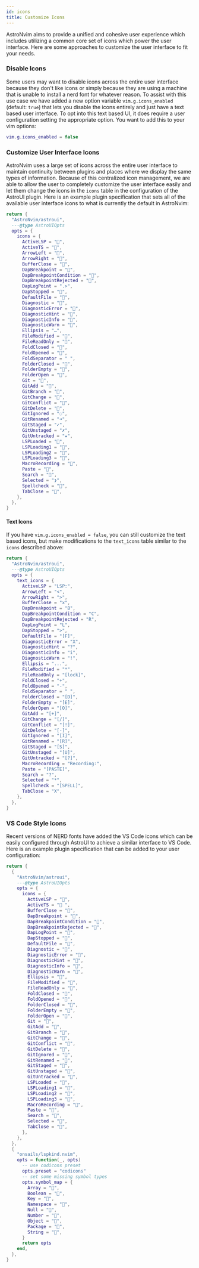 ```yaml
---
id: icons
title: Customize Icons
---
```


AstroNvim aims to provide a unified and cohesive user experience which includes utilizing a common core set of icons which power the user interface. Here are some approaches to customize the user interface to fit your needs.

### Disable Icons

Some users may want to disable icons across the entire user interface because they don't like icons or simply because they are using a machine that is unable to install a nerd font for whatever reason. To assist with this use case we have added a new option variable `vim.g.icons_enabled` (default: `true`) that lets you disable the icons entirely and just have a text based user interface. To opt into this text based UI, it does require a user configuration setting the appropriate option. You want to add this to your vim options:

```lua
vim.g.icons_enabled = false
```

### Customize User Interface Icons

AstroNvim uses a large set of icons across the entire user interface to maintain continuity between plugins and places where we display the same types of information. Because of this centralized icon management, we are able to allow the user to completely customize the user interface easily and let them change the icons in the `icons` table in the configuration of the AstroUI plugin. Here is an example plugin specification that sets all of the available user interface icons to what is currently the default in AstroNvim:

```lua
return {
  "AstroNvim/astroui",
  ---@type AstroUIOpts
  opts = {
    icons = {
      ActiveLSP = "",
      ActiveTS = "",
      ArrowLeft = "",
      ArrowRight = "",
      BufferClose = "󰅖",
      DapBreakpoint = "",
      DapBreakpointCondition = "",
      DapBreakpointRejected = "",
      DapLogPoint = ".>",
      DapStopped = "󰁕",
      DefaultFile = "󰈙",
      Diagnostic = "󰒡",
      DiagnosticError = "",
      DiagnosticHint = "󰌵",
      DiagnosticInfo = "󰋼",
      DiagnosticWarn = "",
      Ellipsis = "…",
      FileModified = "",
      FileReadOnly = "",
      FoldClosed = "",
      FoldOpened = "",
      FoldSeparator = " ",
      FolderClosed = "",
      FolderEmpty = "",
      FolderOpen = "",
      Git = "󰊢",
      GitAdd = "",
      GitBranch = "",
      GitChange = "",
      GitConflict = "",
      GitDelete = "",
      GitIgnored = "◌",
      GitRenamed = "➜",
      GitStaged = "✓",
      GitUnstaged = "✗",
      GitUntracked = "★",
      LSPLoaded = "",
      LSPLoading1 = "",
      LSPLoading2 = "󰀚",
      LSPLoading3 = "",
      MacroRecording = "",
      Paste = "󰅌",
      Search = "",
      Selected = "❯",
      Spellcheck = "󰓆",
      TabClose = "󰅙",
    },
  },
}
```

#### Text Icons

If you have `vim.g.icons_enabled = false`, you can still customize the text based icons, but make modifications to the `text_icons` table similar to the `icons` described above:

```lua
return {
  "AstroNvim/astroui",
  ---@type AstroUIOpts
  opts = {
    text_icons = {
      ActiveLSP = "LSP:",
      ArrowLeft = "<",
      ArrowRight = ">",
      BufferClose = "x",
      DapBreakpoint = "B",
      DapBreakpointCondition = "C",
      DapBreakpointRejected = "R",
      DapLogPoint = "L",
      DapStopped = ">",
      DefaultFile = "[F]",
      DiagnosticError = "X",
      DiagnosticHint = "?",
      DiagnosticInfo = "i",
      DiagnosticWarn = "!",
      Ellipsis = "...",
      FileModified = "*",
      FileReadOnly = "[lock]",
      FoldClosed = "+",
      FoldOpened = "-",
      FoldSeparator = " ",
      FolderClosed = "[D]",
      FolderEmpty = "[E]",
      FolderOpen = "[O]",
      GitAdd = "[+]",
      GitChange = "[/]",
      GitConflict = "[!]",
      GitDelete = "[-]",
      GitIgnored = "[I]",
      GitRenamed = "[R]",
      GitStaged = "[S]",
      GitUnstaged = "[U]",
      GitUntracked = "[?]",
      MacroRecording = "Recording:",
      Paste = "[PASTE]",
      Search = "?",
      Selected = "*",
      Spellcheck = "[SPELL]",
      TabClose = "X",
    },
  },
}
```

### VS Code Style Icons

Recent versions of NERD fonts have added the VS Code icons which can be easily configured through AstroUI to achieve a similar interface to VS Code. Here is an example plugin specification that can be added to your user configuration:

```lua
return {
  {
    "AstroNvim/astroui",
    ---@type AstroUIOpts
    opts = {
      icons = {
        ActiveLSP = "",
        ActiveTS = " ",
        BufferClose = "",
        DapBreakpoint = "",
        DapBreakpointCondition = "",
        DapBreakpointRejected = "",
        DapLogPoint = "",
        DapStopped = "",
        DefaultFile = "",
        Diagnostic = "",
        DiagnosticError = "",
        DiagnosticHint = "",
        DiagnosticInfo = "",
        DiagnosticWarn = "",
        Ellipsis = "",
        FileModified = "",
        FileReadOnly = "",
        FoldClosed = "",
        FoldOpened = "",
        FolderClosed = "",
        FolderEmpty = "",
        FolderOpen = "",
        Git = "",
        GitAdd = "",
        GitBranch = "",
        GitChange = "",
        GitConflict = "",
        GitDelete = "",
        GitIgnored = "",
        GitRenamed = "",
        GitStaged = "",
        GitUnstaged = "",
        GitUntracked = "",
        LSPLoaded = "",
        LSPLoading1 = "",
        LSPLoading2 = "",
        LSPLoading3 = "",
        MacroRecording = "",
        Paste = "",
        Search = "",
        Selected = "",
        TabClose = "",
      },
    },
  },
  {
    "onsails/lspkind.nvim",
    opts = function(_, opts)
      -- use codicons preset
      opts.preset = "codicons"
      -- set some missing symbol types
      opts.symbol_map = {
        Array = "",
        Boolean = "",
        Key = "",
        Namespace = "",
        Null = "",
        Number = "",
        Object = "",
        Package = "",
        String = "",
      }
      return opts
    end,
  },
}
```
